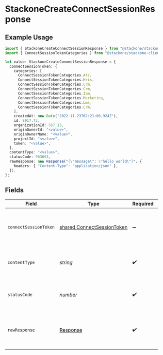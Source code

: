 # StackoneCreateConnectSessionResponse

## Example Usage

```typescript
import { StackoneCreateConnectSessionResponse } from "@stackone/stackone-client-ts/sdk/models/operations";
import { ConnectSessionTokenCategories } from "@stackone/stackone-client-ts/sdk/models/shared";

let value: StackoneCreateConnectSessionResponse = {
  connectSessionToken: {
    categories: [
      ConnectSessionTokenCategories.Ats,
      ConnectSessionTokenCategories.Hris,
      ConnectSessionTokenCategories.Crm,
      ConnectSessionTokenCategories.Crm,
      ConnectSessionTokenCategories.Iam,
      ConnectSessionTokenCategories.Marketing,
      ConnectSessionTokenCategories.Lms,
      ConnectSessionTokenCategories.Crm,
    ],
    createdAt: new Date("2022-11-23T02:21:00.924Z"),
    id: 8917.73,
    organizationId: 567.13,
    originOwnerId: "<value>",
    originOwnerName: "<value>",
    projectId: "<value>",
    token: "<value>",
  },
  contentType: "<value>",
  statusCode: 963663,
  rawResponse: new Response("{\"message\": \"hello world\"}", {
    headers: { "Content-Type": "application/json" },
  }),
};
```

## Fields

| Field                                                                           | Type                                                                            | Required                                                                        | Description                                                                     |
| ------------------------------------------------------------------------------- | ------------------------------------------------------------------------------- | ------------------------------------------------------------------------------- | ------------------------------------------------------------------------------- |
| `connectSessionToken`                                                           | [shared.ConnectSessionToken](../../../sdk/models/shared/connectsessiontoken.md) | :heavy_minus_sign:                                                              | The details of the connect session created with token.                          |
| `contentType`                                                                   | *string*                                                                        | :heavy_check_mark:                                                              | HTTP response content type for this operation                                   |
| `statusCode`                                                                    | *number*                                                                        | :heavy_check_mark:                                                              | HTTP response status code for this operation                                    |
| `rawResponse`                                                                   | [Response](https://developer.mozilla.org/en-US/docs/Web/API/Response)           | :heavy_check_mark:                                                              | Raw HTTP response; suitable for custom response parsing                         |